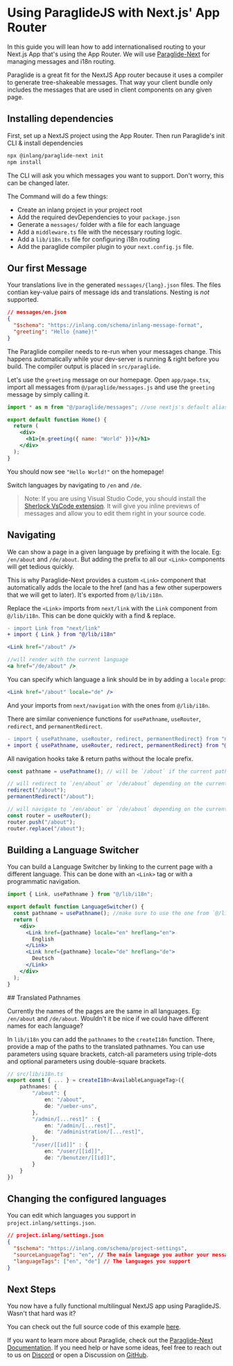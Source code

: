 # Using ParaglideJS with Next.js' App Router

In this guide you will lean how to add internationalised routing to your Next.js App that's using the App Router. We will use [Paraglide-Next](https://inlang.com/m/osslbuzt/paraglide-next-i18n) for managing messages and i18n routing.

Paraglide is a great fit for the NextJS App router because it uses a compiler to generate tree-shakeable messages. That way your client bundle only includes the messages that are used in client components on any given page.

## Installing dependencies

First, set up a NextJS project using the App Router.
Then run Paraglide's init CLI & install dependencies

```bash
npx @inlang/paraglide-next init
npm install
```

The CLI will ask you which messages you want to support. Don't worry, this can be changed later.

The Command will do a few things:

- Create an inlang project in your project root
- Add the required devDependencies to your `package.json`
- Generate a `messages/` folder with a file for each language
- Add a `middleware.ts` file with the necessary routing logic.
- Add a `lib/i18n.ts` file for configuring i18n routing
- Add the paraglide compiler plugin to your `next.config.js` file.

## Our first Message

Your translations live in the generated `messages/{lang}.json` files. The files contian key-value pairs of message ids and translations. Nesting is _not_ supported.

```json
// messages/en.json
{
  "$schema": "https://inlang.com/schema/inlang-message-format",
  "greeting": "Hello {name}!"
}
```

The Paraglide compiler needs to re-run when your messages change. This happens automatically while your dev-server is running & right before you build. The compiler output is placed in `src/paraglide`.

Let's use the `greeting` message on our homepage. Open `app/page.tsx`, import all messages from `@/paraglide/messages.js` and use the `greeting` message by simply calling it.

```jsx
import * as m from "@/paraglide/messages"; //use nextjs's default alias for src folder

export default function Home() {
  return (
    <div>
      <h1>{m.greeting({ name: "World" })}</h1>
    </div>
  );
}
```

You should now see `"Hello World!"` on the homepage!

Switch languages by navigating to `/en` and `/de`.

> Note: If you are using Visual Studio Code, you should install the [Sherlock VsCode extension](https://inlang.com/m/r7kp499g/app-inlang-ideExtension). It will give you inline previews of messages and allow you to edit them right in your source code.

## Navigating

We can show a page in a given language by prefixing it with the locale. Eg: `/en/about` and `/de/about`. But adding the prefix to all our `<Link>` components will get tedious quickly.

This is why Paraglide-Next provides a custom `<Link>` component that automatically adds the locale to the href (and has a few other superpowers that we will get to later). It's exported from `@/lib/i18n`.

Replace the `<Link>` imports from `next/link` with the `Link` component from `@/lib/i18n`. This can be done quickly with a find & replace.

```diff
- import Link from "next/link"
+ import { Link } from "@/lib/i18n"
```

```jsx
<Link href="/about" />

//will render with the current language
<a href="/de/about" />
```

You can specify which language a link should be in by adding a `locale` prop:

```jsx
<Link href="/about" locale="de" />
```

And your imports from `next/navigation` with the ones from `@/lib/i18n`.

There are similar convenience functions for `usePathname`, `useRouter`, `redirect`, and `permanentRedirect`.

```diff
- import { usePathname, useRouter, redirect, permanentRedirect} from "next/navigation"
+ import { usePathname, useRouter, redirect, permanentRedirect} from "@/lib/i18n"
```

All navigation hooks take & return paths without the locale prefix.

```jsx
const pathname = usePathname(); // will be `/about` if the current path is `/de/about`

// will redirect to `/en/about` or `/de/about` depending on the current language
redirect("/about");
permanentRedirect("/about");

// will navigate to `/en/about` or `/de/about` depending on the current language
const router = useRouter();
router.push("/about");
router.replace("/about");
```

## Building a Language Switcher

You can build a Language Switcher by linking to the current page with a different language. This can be done with an `<Link>` tag or with a programmatic navigation.

```jsx
import { Link, usePathname } from "@/lib/i18n";

export default function LanguageSwitcher() {
  const pathname = usePathname(); //make sure to use the one from `@/lib/i18n`
  return (
    <div>
      <Link href={pathname} locale="en" hreflang="en">
        English
      </Link>
      <Link href={pathname} locale="de" hreflang="de">
        Deutsch
      </Link>
    </div>
  );
}
```

## Translated Pathnames

Currently the names of the pages are the same in all languages. Eg: `/en/about` and `/de/about`.
Wouldn't it be nice if we could have different names for each language?

In `lib/i18n` you can add the `pathnames` to the `createI18n` function. There, provide a map of the paths to the translated pathnames. You can use parameters using square brackets, catch-all parameters using triple-dots and optional parameters using double-square brackets.

```ts
// src/lib/i18n.ts
export const { ... } = createI18n<AvailableLanguageTag>({
	pathnames: {
		"/about": {
			en: "/about",
			de: "/ueber-uns",
		},
		"/admin/[...rest]" : {
			en: "/admin/[...rest]",
			de: "/administration/[...rest]",
		},
		"/user/[[id]]" : {
			en: "/user/[[id]]",
			de: "/benutzer/[[id]]",
		}
	}
})
```

## Changing the configured languages

You can edit which languages you support in `project.inlang/settings.json`.

```json
// project.inlang/settings.json
{
  "$schema": "https://inlang.com/schema/project-settings",
  "sourceLanguageTag": "en", // The main language you author your messages in
  "languageTags": ["en", "de"] // The languages you support
}
```

## Next Steps

You now have a fully functional multilingual NextJS app using ParaglideJS. Wasn't that hard was it?

You can check out the full source code of this example [here](https://github.com/opral/monorepo/tree/main/inlang/packages/paraglide/paraglide-next/examples/app).

If you want to learn more about Paraglide, check out the [Paraglide-Next Documentation](https://inlang.com/m/osslbuzt/paraglide-next-i18n). If you need help or have some ideas, feel free to reach out to us on [Discord](https://discord.gg/CNPfhWpcAa) or open a Discussion on [GitHub](https://github.com/opral/monorepo/discussions).

